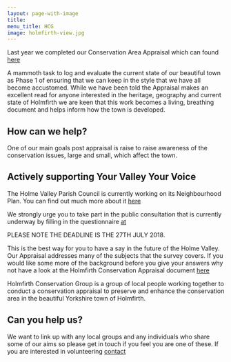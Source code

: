 ```yaml
---
layout: page-with-image
title: 
menu_title: HCG
image: holmfirth-view.jpg
---
```



Last year we completed our Conservation Area Appraisal which can found [here](/Appraisal/)

A mammoth task to log and evaluate the current state of our beautiful town as Phase 1 of ensuring that we can keep in the style that we have all become accustomed.
While we have been told the Appraisal makes an excellent read for anyone interested in the heritage, geography and current state of Holmfirth we are keen that this work becomes a living, breathing document and helps inform how the town is developed. 

## How can we help?
One of our main goals post appraisal is raise to raise awareness of the conservation issues, large and small, which affect the town.




## Actively supporting Your Valley Your Voice
The Holme Valley Parish Council is currently working on its Neighbourhood Plan.  You can find out much more about it [here]( https://www.holmevalleyparishcouncil.gov.uk/np/)

We strongly urge you to take part in the public consultation that is currently underway by filling in the questionnaire [at](https://www.surveymonkey.co.uk/r/holmevalleyndp)

PLEASE NOTE THE DEADLINE IS THE 27TH JULY 2018.  

This is the best way for you to have a say in the future of the Holme Valley.  Our Appraisal addresses many of the subjects that the survey covers.  If you would like some more of the background before you give your answers why not have a look at the Holmfirth Conservation Appraisal document [here](/Appraisal/)

Holmfirth Conservation Group is a group of local people working together to conduct a conservation appraisal to preserve and enhance the
conservation area in the beautiful Yorkshire town of Holmfirth.



## Can you help us?
We want to link up with any local groups and any individuals who share some of our aims so please get in touch if you feel you are one of these.
If you are interested in volunteering [contact](mailtoHolmfirthconservation@outlook.com)

